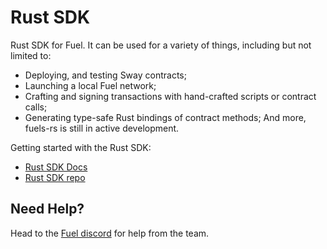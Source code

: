 # Rust SDK

Rust SDK for Fuel. It can be used for a variety of things, including but not limited to:

- Deploying, and testing Sway contracts;
- Launching a local Fuel network;
- Crafting and signing transactions with hand-crafted scripts or contract calls;
- Generating type-safe Rust bindings of contract methods;
And more, fuels-rs is still in active development.

Getting started with the Rust SDK:

- [Rust SDK Docs](https://fuellabs.github.io/fuels-rs/v0.22.0/)
- [Rust SDK repo](https://github.com/FuelLabs/fuels-rs)

## Need Help?

Head to the [Fuel discord](https://discord.com/invite/fuelnetwork) for help from the team.
